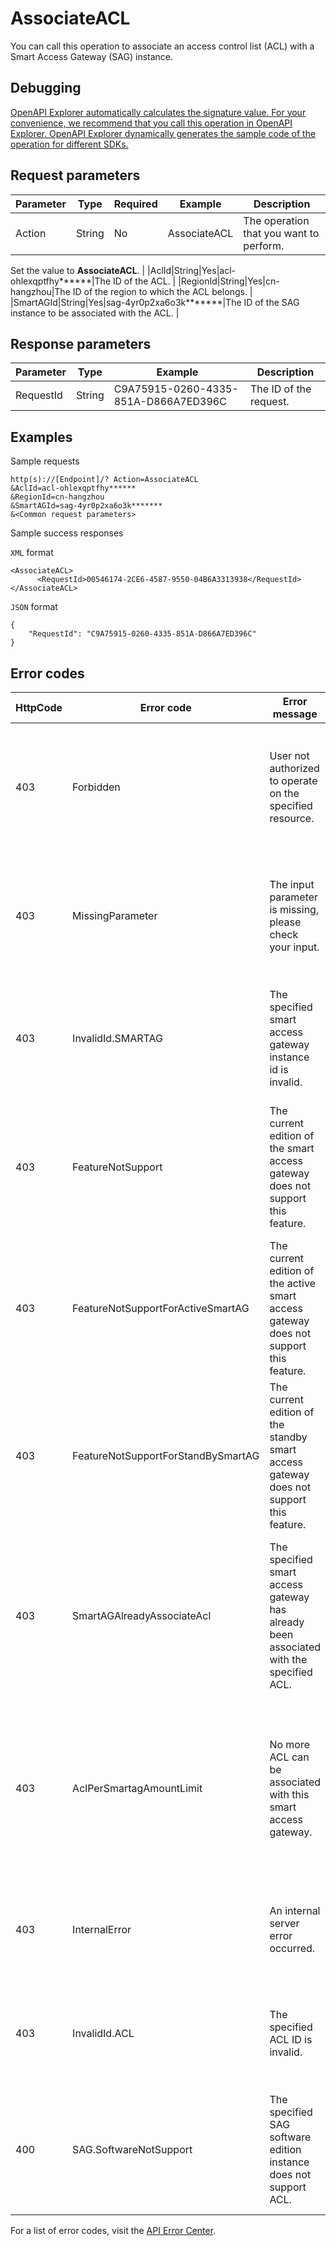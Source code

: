 # AssociateACL

You can call this operation to associate an access control list \(ACL\) with a Smart Access Gateway \(SAG\) instance.

## Debugging

[OpenAPI Explorer automatically calculates the signature value. For your convenience, we recommend that you call this operation in OpenAPI Explorer. OpenAPI Explorer dynamically generates the sample code of the operation for different SDKs.](https://api.aliyun.com/#product=Smartag&api=AssociateACL&type=RPC&version=2018-03-13)

## Request parameters

|Parameter|Type|Required|Example|Description|
|---------|----|--------|-------|-----------|
|Action|String|No|AssociateACL|The operation that you want to perform.

 Set the value to **AssociateACL**. |
|AclId|String|Yes|acl-ohlexqptfhy\*\*\*\*\*\*|The ID of the ACL. |
|RegionId|String|Yes|cn-hangzhou|The ID of the region to which the ACL belongs. |
|SmartAGId|String|Yes|sag-4yr0p2xa6o3k\*\*\*\*\*\*\*|The ID of the SAG instance to be associated with the ACL. |

## Response parameters

|Parameter|Type|Example|Description|
|---------|----|-------|-----------|
|RequestId|String|C9A75915-0260-4335-851A-D866A7ED396C|The ID of the request. |

## Examples

Sample requests

```
http(s)://[Endpoint]/? Action=AssociateACL
&AclId=acl-ohlexqptfhy******
&RegionId=cn-hangzhou
&SmartAGId=sag-4yr0p2xa6o3k*******
&<Common request parameters>
```

Sample success responses

`XML` format

```
<AssociateACL>
	  <RequestId>00546174-2CE6-4587-9550-04B6A3313938</RequestId>
</AssociateACL>
```

`JSON` format

```
{
	"RequestId": "C9A75915-0260-4335-851A-D866A7ED396C"
}
```

## Error codes

|HttpCode|Error code|Error message|Description|
|--------|----------|-------------|-----------|
|403|Forbidden|User not authorized to operate on the specified resource.|The error message returned because you do not have the permission to manage the resource.|
|403|MissingParameter|The input parameter is missing, please check your input.|The error message returned because a request parameter is not set. Check the request parameters.|
|403|InvalidId.SMARTAG|The specified smart access gateway instance id is invalid.|The error message returned because the specified SAG instance ID is invalid.|
|403|FeatureNotSupport|The current edition of the smart access gateway does not support this feature.|The error message returned because the current version of the SAG device does not support this feature.|
|403|FeatureNotSupportForActiveSmartAG|The current edition of the active smart access gateway does not support this feature.|The error message returned because the current version of the active SAG device does not support this feature.|
|403|FeatureNotSupportForStandBySmartAG|The current edition of the standby smart access gateway does not support this feature.|The error message returned because the current version of the standby SAG device does not support this feature.|
|403|SmartAGAlreadyAssociateAcl|The specified smart access gateway has already been associated with the specified ACL.|The error message returned because the specified SAG instance is already associated with the specified ACL.|
|403|AclPerSmartagAmountLimit|No more ACL can be associated with this smart access gateway.|The error message returned because the number of ACLs associated with the specified SAG instance exceeds the upper limit.|
|403|InternalError|An internal server error occurred.|The error message returned because an internal server error has occurred.|
|403|InvalidId.ACL|The specified ACL ID is invalid.|The error message returned because the specified ACL ID is invalid.|
|400|SAG.SoftwareNotSupport|The specified SAG software edition instance does not support ACL.|The error message returned because the SAG APP instance does not support ACLs.|

For a list of error codes, visit the [API Error Center](https://error-center.alibabacloud.com/status/product/Smartag).

